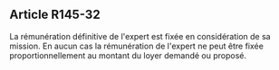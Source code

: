 Article R145-32
----
La rémunération définitive de l'expert est fixée en considération de sa mission.
En aucun cas la rémunération de l'expert ne peut être fixée proportionnellement
au montant du loyer demandé ou proposé.
